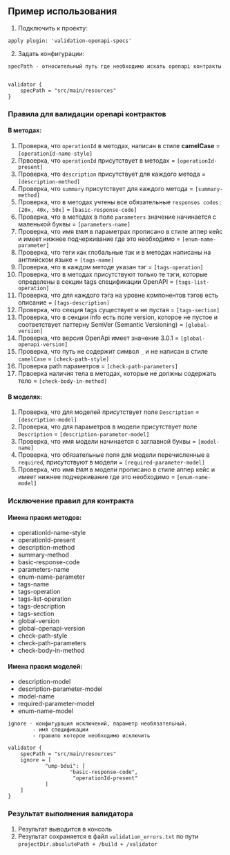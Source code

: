 ## Пример использования
1. Подключить к проекту:
```
apply plugin: 'validation-openapi-specs'
```
2. Задать конфигурации:
```
specPath - относительный путь где необходимо искать openapi контракты


validator {
    specPath = "src/main/resources"
}
```

### Правила для валидации openapi контрактов
#### В методах:
1. Проверка, что `operationId` в методах, написан в стиле **camelCase** = `[operationId-name-style]`
2. Првоерка, что `operationId` присутствует в методах = `[operationId-present]`
3. Проверка, что `description` присутствует для каждого метода = `[description-method]`
4. Проверка, что `summary` присутствует для каждого метода = `[summary-method]`
5. Проверка, что в методах учтены все обязательные `responses codes: [20x, 40x, 50x]` = `[basic-response-code]`
6. Проверка, что в методах в поле `parameters` значение начинается с маленькой буквы = `[parameters-name]`
7. Проверка, что имя `ENUM` в параметрах прописано в стиле аппер кейс и имеет нижнее подчеркивание где это необходимо = `[enum-name-parameter]`
8. Проверка, что теги как глобальные так и в методах написаны на английском языке = `[tags-name]`
9. Проверка, что в каждом методе указан тэг = `[tags-operation]`
10. Проверка, что в методах присутствуют только те тэги, которые определены в секции tags спецификации OpenAPI = `[tags-list-operation]`
11. Проверка, что для каждого тэга на уровне компонентов тэгов есть описание = `[tags-description]`
12. Проверка, что секция tags существует и не пустая = `[tags-section]`
13. Проверка, что в секции info есть поле version, которое не пустое и соответствует паттерну SemVer (Semantic Versioning) = `[global-version]`
14. Проверка, что версия OpenApi имеет значение 3.0.1 = `[global-openapi-version]`
15. Проверка, что путь не содержит символ `_` и не написан в стиле `camelCase` = `[check-path-style]`
16. Проверка path параметров = `[check-path-parameters]`
17. Првоерка наличия тела в методах, которые не должны содержать тело = `[check-body-in-method]`
#### В моделях:
1. Проверка, что для моделей присутствует поле `Description` = `[description-model]`
2. Проверка, что для параметров в модели присутствует поле `Description` = `[description-parameter-model]`
3. Проверка, что имя модели начинается с заглавной буквы = `[model-name]`
4. Проверка, что обязательные поля для модели перечисленные в `required`, присутствуют в модели = `[required-parameter-model]`
5. Проверка, что имя `ENUM` в модели прописано в стиле аппер кейс и имеет нижнее подчеркивание где это необходимо = `[enum-name-model]`

### Исключение правил для контракта
#### Имена правил методов:
- operationId-name-style
- operationId-present
- description-method
- summary-method
- basic-response-code
- parameters-name
- enum-name-parameter
- tags-name
- tags-operation
- tags-list-operation
- tags-description
- tags-section
- global-version
- global-openapi-version
- check-path-style
- check-path-parameters
- check-body-in-method

#### Имена правил моделей:
- description-model
- description-parameter-model
- model-name
- required-parameter-model
- enum-name-model

```
ignore - конфигурация исключений, параметр необязательный.
        - имя спецификации
        - правило которое необходимо исключить
        
validator {
    specPath = "src/main/resources"
    ignore = [
            "ump-bdui": [
                    "basic-response-code",
                     "operationId-present"
            ]
    ]
}

```
### Результат выполнения валидатора
1. Результат выводится в консоль
2. Результат сохраняется в файл `validation_errors.txt` по пути `projectDir.absolutePath + /build + /validator`